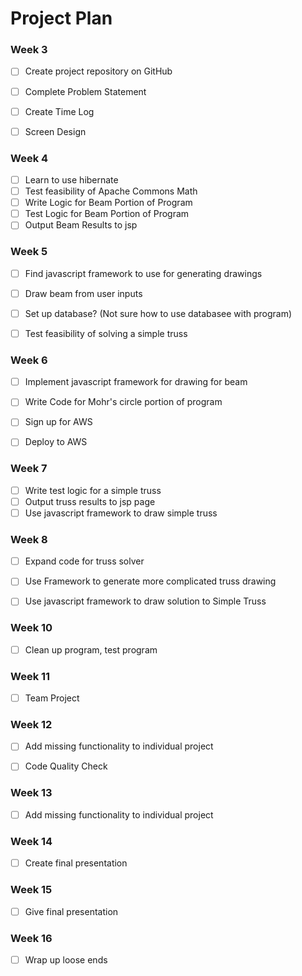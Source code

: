# Project Plan

### Week 3
- [ ] Create project repository on GitHub
- [ ] Complete Problem Statement
- [ ] Create Time Log
- [ ] Screen Design


### Week 4
- [ ] Learn to use hibernate
- [ ] Test feasibility of Apache Commons Math
- [ ] Write Logic for Beam Portion of Program
- [ ] Test Logic for Beam Portion of Program
- [ ] Output Beam Results to jsp

### Week 5
- [ ] Find javascript framework to use for generating drawings
- [ ] Draw beam from user inputs
- [ ] Set up database? (Not sure how to use databasee with program)
- [ ] Test feasibility of solving a simple truss


### Week 6
- [ ] Implement javascript framework for drawing for beam 
- [ ] Write Code for Mohr's circle portion of program
- [ ] Sign up for AWS
- [ ] Deploy to AWS


### Week 7
- [ ] Write test logic for a simple truss
- [ ] Output truss results to jsp page
- [ ] Use javascript framework to draw simple truss

### Week 8
- [ ] Expand code for truss solver
- [ ] Use Framework to generate more complicated truss drawing
- [ ] Use javascript framework to draw solution to Simple Truss


### Week 10
- [ ] Clean up program, test program


### Week 11
- [ ] Team Project

### Week 12
- [ ] Add missing functionality to individual project
- [ ] Code Quality Check


### Week 13
- [ ] Add missing functionality to individual project

### Week 14
- [ ] Create final presentation

### Week 15
- [ ] Give final presentation


### Week 16
- [ ] Wrap up loose ends
